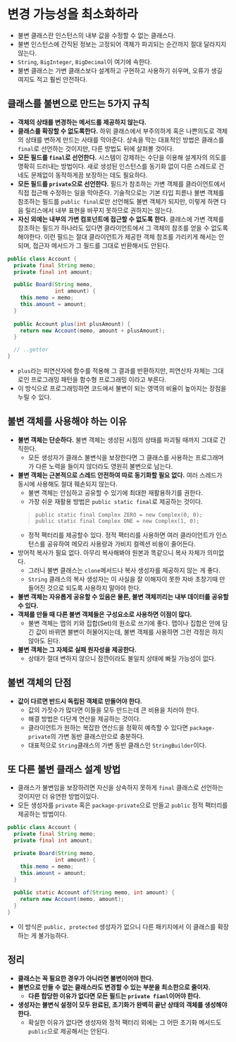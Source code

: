 # 변경 가능성을 최소화하라

* 불변 클래스란 인스턴스의 내부 값을 수정할 수 없는 클래스다.
* 불변 인스턴스에 간직된 정보는 고정되어 객체가 파괴되는 순간까지 절대 달라지지 않는다.
* `String`, `BigInteger`, `BigDecimal`이 여기에 속한다.
* 불변 클래스는 가변 클래스보다 설계하고 구현하고 사용하기 쉬우며, 오류가 생길 여지도 적고 훨씬 안전하다.

## 클래스를 불변으로 만드는 5가지 규칙

* **객체의 상태를 변경하는 메서드를 제공하지 않는다.**
* **클래스를 확장할 수 없도록한다.** 하위 클래스에서 부주의하게 혹은 나쁜의도로 객체의 상태를 변하게 만드는
  사태를 막아준다. 상속을 막는 대표적인 방법은 클래스를 `final`로 선언하는 것이지만, 다른 방법도 뒤에 살펴볼 것이다.
* **모든 필드를 `final`로 선언한다.** 시스템이 강제하는 수단을 이용해 설계자의 의도를 명확히 드러내는 방법이다.
  새로 생성된 인스턴스를 동기화 없이 다른 스레드로 건네도 문제없이 동작하게끔 보장하는 데도 필요하다.
* **모든 필드를 `private`으로 선언한다.** 필드가 참조하는 가변 객체를 클라이언트에서 직접 접근해 수정하는 일을
  막아준다. 기술적으로는 기본 타입 피륻나 불변 객체를 참조하는 필드를 `public final`로만 선언해도 불변 객체가 
  되지만, 이렇게 하면 다음 릴리스에서 내부 표현을 바꾸지 못하므로 권하지는 않는다.
* **자신 외에는 내부의 가변 컴포넌트에 접근할 수 없도록 한다.** 클래스에 가변 객체를 참조하는 필드가 하나라도 
  있다면 클라이언트에서 그 객체의 참조를 얻을 수 없도록 해야한다. 이런 필드는 절대 클라이언트가 제공한 객체 참조를 가리키게
  해서는 안되며, 접근자 메서드가 그 필드를 그대로 반환해서도 안된다.

```java
public class Account {
  private final String memo;
  private final int amount;

  public Board(String memo,
               int amount) {
    this.memo = memo;
    this.amount = amount;
  }
  
  public Account plus(int plusAmount) {
    return new Account(memo, amount + plusAmount);
  }

  // ..getter
}
```
* `plus`라는 피연산자에 함수를 적용해 그 결과를 반환하지만, 피연산자 자체는 그대로인 프로그래밍 패턴을 
  함수형 프로그래밍 이라고 부른다.
* 이 방식으로 프로그래밍하면 코드에서 불변이 되는 영역의 비율이 높아지는 장점을 누릴 수 있다.

## 불변 객체를 사용해야 하는 이유

* **불변 객체는 단순하다.** 불변 객체는 생성된 시점의 상태를 파괴될 때까지 그대로 간직한다.
  * 모든 생성자가 클래스 불변식을 보장한다면 그 클래스를 사용하는 프로그래머가 다른 노력을 들이지 않더라도 영원히
    불변으로 남는다.
* **불변 객체는 근본적으로 스레드 안전하여 따로 동기화할 필요 없다.** 여러 스레드가 동시에 사용해도 절대 훼손되지
  않는다.
  * 불변 객체는 안심하고 공유할 수 있기에 최대한 재활용하기를 권한다.
  * 가장 쉬운 재활용 방법은 `public static final`로 제공하는 것이다.
  > `public static final Complex ZERO = new Complex(0, 0);` <br>
  > `public static final Complex ONE = new Complex(1, 0);`
  * 정적 팩터리를 제공할수 있다. 정적 팩터리를 사용하면 여러 클라이언트가 인스턴스를 공유하여 메모리 사용량과 
    가비지 컬렉션 비용이 줄어든다.
* 방어적 복사가 필요 없다. 아무리 복사해봐야 원본과 똑같으니 복사 자체가 의미없다.
  * 그러니 불변 클래스는 `clone`메서드나 복사 생성자를 제공하지 않는 게 좋다.
  * `String` 클래스의 복사 생성자는 이 사실을 잘 이해자이 못한 자바 초창기때 만들어진 것으로 되도록 사용하지 말아야 한다.
* **불변 객체는 자유롭게 공유할 수 있음은 물론, 불변 객체끼리는 내부 데이터를 공유할 수 있다.**
* **객체를 만들 때 다른 불변 객체들은 구성요소로 사용하면 이점이 많다.** 
  * 불변 객체는 맵의 키와 집합(Set)의 원소로 쓰기에 좋다. 맵이나 집합은 안에 담긴 값이 바뀌면 불변이 허물어지는데,
    불변 객체를 사용하면 그런 걱정은 하지 않아도 된다.
* **불변 객체는 그 자체로 실패 원자성을 제공한다.**
  * 상태가 절대 변하지 않으니 잠깐이라도 불일치 상태에 빠질 가능성이 없다.

## 불변 객체의 단점

* **값이 다르면 반드시 독립된 객체로 만들어야 한다.** 
  * 값의 가짓수가 많다면 이들을 모두 만드는데 큰 비용을 치러야 한다.
  * 해결 방법은 다단계 연산을 제공하는 것이다.
  * 클라이언트가 원하는 복잡한 연산드을 정확히 예측할 수 있다면 `package-private`의 가변 동반 클래스만으로 충분하다.
  * 대표적으로 `String`클래스의 가변 동반 클래스인 `StringBuilder`이다.

## 또 다른 불변 클래스 설계 방법

* 클래스가 불변임을 보장하려면 자신을 상속하지 못하게 `final` 클래스로 선언하는 것이지만 더 유연한 방법이있다.
* 모든 생성자를 `private` 혹은 `package-private`으로 만들고 `public` 정적 팩터리를 제공하는 방법이다.

```java
public class Account {
  private final String memo;
  private final int amount;

  private Board(String memo,
               int amount) {
    this.memo = memo;
    this.amount = amount;
  }
  
  public static Account of(String memo, int amount) {
    return new Account(memo, amount);
  }
}
```
* 이 방식은 `public, protected` 생성자가 없으니 다른 패키지에서 이 클래스를 확장하는 게 불가능하다.

## 정리

* **클래스는 꼭 필요한 경우가 아니라면 불변이어야 한다.**
* **불변으로 만들 수 없는 클래스라도 변경할 수 있는 부분을 최소한으로 줄이자.**
  * **다른 합당한 이유가 없다면 모든 필드는 `private fianl`이어야 한다.**
* **생성자는 불변식 설정이 모두 완료된, 초기화가 완벽히 끝난 상태의 객체를 생성해야 한다.**
  * 확실한 이유가 없다면 생성자와 정적 팩터리 외에는 그 어떤 초기화 메서드도 `public`으로 제공해서는 안된다.
